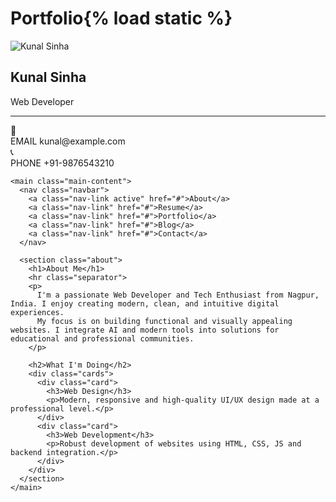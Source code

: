 # Portfolio{% load static %}
<!DOCTYPE html>
<html lang="en">
<head>
  <meta charset="UTF-8" />
  <meta name="viewport" content="width=device-width, initial-scale=1.0" />
  <title>About Me - Kunal Sinha</title>

  <link href="https://fonts.googleapis.com/css2?family=Poppins:wght@400;500;600;700&display=swap" rel="stylesheet">
  <link rel="stylesheet" href=" {% static "css/style.css" %}" />
  <script defer src="script.js"></script>
  
</head>
<body>
  <div class="container">
    <aside class="sidebar">
      <div class="avatar-box">
        <img src="avatar.png" alt="Kunal Sinha" class="avatar" />
      </div>
      <h2 class="name">Kunal Sinha</h2>
      <div class="role-label">Web Developer</div>
      <hr class="separator">
      <div class="contact-card">
        <div class="contact-item">
          <span class="icon">📧</span>
          <div class="contact-info">
            <span class="label">EMAIL</span>
            <span class="value">kunal@example.com</span>
          </div>
        </div>
        <div class="contact-item">
          <span class="icon">📞</span>
          <div class="contact-info">
            <span class="label">PHONE</span>
            <span class="value">+91-9876543210</span>
          </div>
        </div>
      </div>
    </aside>

    <main class="main-content">
      <nav class="navbar">
        <a class="nav-link active" href="#">About</a>
        <a class="nav-link" href="#">Resume</a>
        <a class="nav-link" href="#">Portfolio</a>
        <a class="nav-link" href="#">Blog</a>
        <a class="nav-link" href="#">Contact</a>
      </nav>

      <section class="about">
        <h1>About Me</h1>
        <hr class="separator">
        <p>
          I'm a passionate Web Developer and Tech Enthusiast from Nagpur, India. I enjoy creating modern, clean, and intuitive digital experiences.
          My focus is on building functional and visually appealing websites. I integrate AI and modern tools into solutions for educational and professional communities.
        </p>

        <h2>What I'm Doing</h2>
        <div class="cards">
          <div class="card">
            <h3>Web Design</h3>
            <p>Modern, responsive and high-quality UI/UX design made at a professional level.</p>
          </div>
          <div class="card">
            <h3>Web Development</h3>
            <p>Robust development of websites using HTML, CSS, JS and backend integration.</p>
          </div>
        </div>
      </section>
    </main>
  </div>
</body>
</html>

